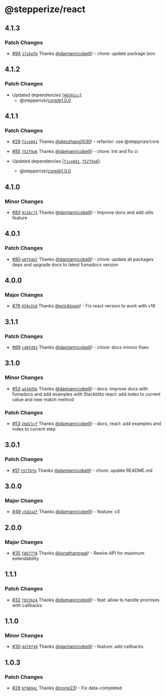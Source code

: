 # @stepperize/react

## 4.1.3

### Patch Changes

- [#94](https://github.com/damianricobelli/stepperize/pull/94) [`1fa5efb`](https://github.com/damianricobelli/stepperize/commit/1fa5efb5f54a453dd535fb7c5c86a1375a90ed34) Thanks [@damianricobelli](https://github.com/damianricobelli)! - chore: update package json

## 4.1.2

### Patch Changes

- Updated dependencies [[`46591cc`](https://github.com/damianricobelli/stepperize/commit/46591cc7aabf6d2730cf8296166792a4c33c2d2b)]:
  - @stepperize/core@1.0.0

## 4.1.1

### Patch Changes

- [#29](https://github.com/damianricobelli/stepperize/pull/29) [`f1ce841`](https://github.com/damianricobelli/stepperize/commit/f1ce841411844be787339e269de1a9003ebe715b) Thanks [@alexzhang1030](https://github.com/alexzhang1030)! - refactor: use @stepprize/core

- [#85](https://github.com/damianricobelli/stepperize/pull/85) [`752f9a6`](https://github.com/damianricobelli/stepperize/commit/752f9a6907cc5e7e623a66350c82eeba9559fea7) Thanks [@damianricobelli](https://github.com/damianricobelli)! - chore: lint and fix ci

- Updated dependencies [[`f1ce841`](https://github.com/damianricobelli/stepperize/commit/f1ce841411844be787339e269de1a9003ebe715b), [`752f9a6`](https://github.com/damianricobelli/stepperize/commit/752f9a6907cc5e7e623a66350c82eeba9559fea7)]:
  - @stepperize/core@1.0.0

## 4.1.0

### Minor Changes

- [#83](https://github.com/damianricobelli/stepperize/pull/83) [`913bc75`](https://github.com/damianricobelli/stepperize/commit/913bc75e9b7cfa8e3b0a969ff5073a20f7deb798) Thanks [@damianricobelli](https://github.com/damianricobelli)! - Improve docs and add utils feature

## 4.0.1

### Patch Changes

- [#80](https://github.com/damianricobelli/stepperize/pull/80) [`e0f5de7`](https://github.com/damianricobelli/stepperize/commit/e0f5de733f9f42527e62cdb35f8e6ca42063b187) Thanks [@damianricobelli](https://github.com/damianricobelli)! - chore: update all packages deps and upgrade docs to latest fumadocs version

## 4.0.0

### Major Changes

- [#78](https://github.com/damianricobelli/stepperize/pull/78) [`d59a33d`](https://github.com/damianricobelli/stepperize/commit/d59a33d4dcddb9cce66e2c76cc06df222e4bd08b) Thanks [@ericklugoj](https://github.com/ericklugoj)! - Fix react version to work with v19

## 3.1.1

### Patch Changes

- [#69](https://github.com/damianricobelli/stepperize/pull/69) [`c40fd92`](https://github.com/damianricobelli/stepperize/commit/c40fd92e37ff4e743b11263e50560d97c52bf88e) Thanks [@damianricobelli](https://github.com/damianricobelli)! - chore: docs minnor fixes

## 3.1.0

### Minor Changes

- [#53](https://github.com/damianricobelli/stepperize/pull/53) [`a43dd56`](https://github.com/damianricobelli/stepperize/commit/a43dd562af00430f96975b881ca0afb7d5c1500b) Thanks [@damianricobelli](https://github.com/damianricobelli)! - docs: improve docs with fumadocs and add examples with Stackblitz
  react: add index to current value and new match method

### Patch Changes

- [#53](https://github.com/damianricobelli/stepperize/pull/53) [`2b821cf`](https://github.com/damianricobelli/stepperize/commit/2b821cf557589d5db47f6b92ebfecd9b6391343b) Thanks [@damianricobelli](https://github.com/damianricobelli)! - docs, react: add examples and index to current step

## 3.0.1

### Patch Changes

- [#51](https://github.com/damianricobelli/stepperize/pull/51) [`1577bfe`](https://github.com/damianricobelli/stepperize/commit/1577bfeb3560e57b2d029d6b41e9ce592600f398) Thanks [@damianricobelli](https://github.com/damianricobelli)! - chore: update README.md

## 3.0.0

### Major Changes

- [#49](https://github.com/damianricobelli/stepperize/pull/49) [`c5d2a2f`](https://github.com/damianricobelli/stepperize/commit/c5d2a2fdf84e0a4a22b44560d4cbd074c1141859) Thanks [@damianricobelli](https://github.com/damianricobelli)! - feature: v3

## 2.0.0

### Major Changes

- [#35](https://github.com/damianricobelli/stepperize/pull/35) [`f8b7778`](https://github.com/damianricobelli/stepperize/commit/f8b77782a2a88ef1da46b2074eee0a04342f0624) Thanks [@jonathantneal](https://github.com/jonathantneal)! - Rewire API for maximum extendability

## 1.1.1

### Patch Changes

- [#32](https://github.com/damianricobelli/stepperize/pull/32) [`fb53b24`](https://github.com/damianricobelli/stepperize/commit/fb53b2402faecdb00629254d880dd4c562258360) Thanks [@damianricobelli](https://github.com/damianricobelli)! - feat: allow to handle promises with callbacks

## 1.1.0

### Minor Changes

- [#30](https://github.com/damianricobelli/stepperize/pull/30) [`dd79f49`](https://github.com/damianricobelli/stepperize/commit/dd79f4906bcf6ba8c8a0f0853d9be6cbfd9d9e8a) Thanks [@damianricobelli](https://github.com/damianricobelli)! - feature: add callbacks

## 1.0.3

### Patch Changes

- [#26](https://github.com/damianricobelli/stepperize/pull/26) [`bf9694c`](https://github.com/damianricobelli/stepperize/commit/bf9694c150e8877a0245ea58533e9c668ecdb193) Thanks [@none23](https://github.com/none23)! - Fix data-completed

